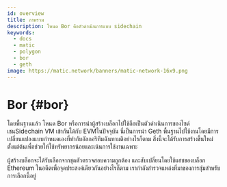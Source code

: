 ```yaml
---
id: overview
title: ภาพรวม
description: โหนด Bor คือตัวดำเนินการแบบ sidechain
keywords:
  - docs
  - matic
  - polygon
  - bor
  - geth
image: https://matic.network/banners/matic-network-16x9.png
---
```


# Bor {#bor}

โดยพื้นฐานแล้ว โหนด Bor หรือการนำผู้สร้างบล็อกไปใช้ถือเป็นตัวดำเนินการของไซด์เชนSidechain VM เข้ากันได้กับ EVMในปัจจุบัน นี่เป็นการนำ Geth พื้นฐานไปใช้งานโดยมีการเปลี่ยนแปลงแบบกำหนดเองที่ทำกับอัลกอริทึมฉันทามติอย่างไรก็ตาม สิ่งนี้จะได้รับการสร้างขึ้นใหม่ตั้งแต่ต้นเพื่อช่วยให้ใช้ทรัพยากรน้อยและเน้นการใช้งานเฉพาะ

ผู้สร้างบล็อกจะได้รับเลือกจากชุดตัวตรวจสอบความถูกต้อง และสับเปลี่ยนโดยใช้แฮชของบล็อก Ethereum ในอดีตเพื่อจุดประสงค์เดียวกันอย่างไรก็ตาม เรากำลังสำรวจแหล่งที่มาของการสุ่มสำหรับการเลือกนี้อยู่